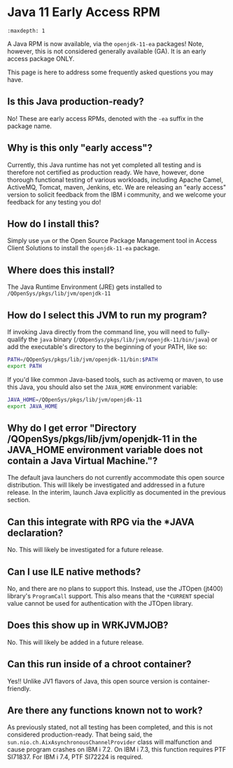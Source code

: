 # Java 11 Early Access RPM

```{toctree}
:maxdepth: 1
```

A Java RPM is now available, via the `openjdk-11-ea` packages! Note, however,
this is not considered generally available (GA). It is an early access package ONLY.

This page is here to address some frequently asked questions you may have.

## Is this Java production-ready?

No! These are early access RPMs, denoted with the `-ea` suffix in the package name.

## Why is this only "early access"?

Currently, this Java runtime has not yet completed all testing and is therefore
not certified as production ready. We have, however, done thorough functional
testing of various workloads, including Apache Camel, ActiveMQ, Tomcat, maven,
Jenkins, etc. We are releasing an "early access" version to solicit feedback
from the IBM i community, and we welcome your feedback for any testing you do!

## How do I install this?

Simply use `yum` or the Open Source Package Management tool in
Access Client Solutions to install the `openjdk-11-ea` package.

## Where does this install?

The Java Runtime Environment (JRE) gets installed to `/QOpenSys/pkgs/lib/jvm/openjdk-11`

## How do I select this JVM to run my program?

If invoking Java directly from the command line, you will need to fully-qualify
the `java` binary (`/QOpenSys/pkgs/lib/jvm/openjdk-11/bin/java`) or add the
executable's directory to the beginning of your PATH, like so:

```bash
PATH=/QOpenSys/pkgs/lib/jvm/openjdk-11/bin:$PATH
export PATH
```

If you'd like common Java-based tools, such as activemq or maven, to use this
Java, you should also set the `JAVA_HOME` environment variable:

```bash
JAVA_HOME=/QOpenSys/pkgs/lib/jvm/openjdk-11
export JAVA_HOME
```

## Why do I get error "Directory /QOpenSys/pkgs/lib/jvm/openjdk-11 in the JAVA_HOME environment variable does not contain a Java Virtual Machine."?

The default java launchers do not currently accommodate this open source distribution.
This will likely be investigated and addressed in a future release. In the
interim, launch Java explicitly as documented in the previous section.

## Can this integrate with RPG via the *JAVA declaration?

No.
This will likely be investigated for a future release.

## Can I use ILE native methods?

No, and there are no plans to support this. Instead, use the JTOpen (jt400)
library's `ProgramCall` support.
This also means that the `*CURRENT` special value cannot be used for
authentication with the JTOpen library.

## Does this show up in WRKJVMJOB?

No.
This will likely be added in a future release.

## Can this run inside of a chroot container?

Yes!! Unlike JV1 flavors of Java, this open source version is container-friendly.

## Are there any functions known not to work?

As previously stated, not all testing has been completed, and this is not
considered production-ready.
That being said, the `sun.nio.ch.AixAsynchronousChannelProvider` class will
malfunction and cause program crashes on IBM i 7.2. On IBM i 7.3, this function
requires PTF SI71837. For IBM i 7.4, PTF SI72224 is required.
